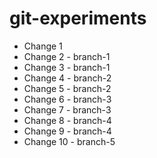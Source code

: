 git-experiments
===============

* Change 1
* Change 2 - branch-1
* Change 3 - branch-1
* Change 4 - branch-2
* Change 5 - branch-2
* Change 6 - branch-3
* Change 7 - branch-3
* Change 8 - branch-4
* Change 9 - branch-4
* Change 10 - branch-5

